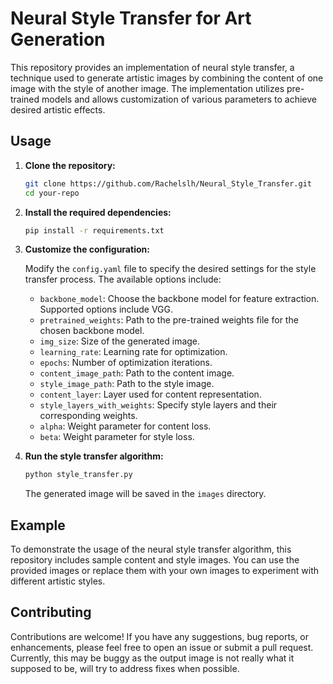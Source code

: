 # Neural Style Transfer for Art Generation

This repository provides an implementation of neural style transfer, a technique used to generate artistic images by combining the content of one image with the style of another image. The implementation utilizes pre-trained models and allows customization of various parameters to achieve desired artistic effects.

## Usage

1. **Clone the repository:**

    ```bash
    git clone https://github.com/Rachelslh/Neural_Style_Transfer.git
    cd your-repo
    ```

2. **Install the required dependencies:**

    ```bash
    pip install -r requirements.txt
    ```

3. **Customize the configuration:**

    Modify the `config.yaml` file to specify the desired settings for the style transfer process. The available options include:
    
    - `backbone_model`: Choose the backbone model for feature extraction. Supported options include VGG.
    - `pretrained_weights`: Path to the pre-trained weights file for the chosen backbone model.
    - `img_size`: Size of the generated image.
    - `learning_rate`: Learning rate for optimization.
    - `epochs`: Number of optimization iterations.
    - `content_image_path`: Path to the content image.
    - `style_image_path`: Path to the style image.
    - `content_layer`: Layer used for content representation.
    - `style_layers_with_weights`: Specify style layers and their corresponding weights.
    - `alpha`: Weight parameter for content loss.
    - `beta`: Weight parameter for style loss.

4. **Run the style transfer algorithm:**

    ```bash
    python style_transfer.py
    ```

    The generated image will be saved in the `images` directory.

## Example

To demonstrate the usage of the neural style transfer algorithm, this repository includes sample content and style images. You can use the provided images or replace them with your own images to experiment with different artistic styles.

## Contributing

Contributions are welcome! If you have any suggestions, bug reports, or enhancements, please feel free to open an issue or submit a pull request.
Currently, this may be buggy as the output image is not really what it supposed to be, will try to address fixes when possible.